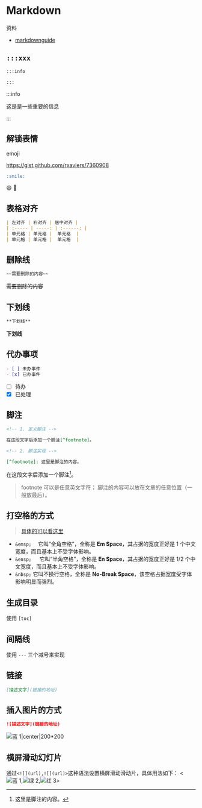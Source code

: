 # Markdown

资料

- [markdownguide](https://www.markdownguide.org/basic-syntax/)

## `:::xxx`

```markdown
:::info

:::
```

:::info

这是是一些重要的信息

:::

## 解锁表情

emoji

<https://gist.github.com/rxaviers/7360908>

```markdown
:smile:
```

:smile: :iphone:

## 表格对齐

```markdown
| 左对齐 | 右对齐 | 居中对齐 |
| :----- | -----: | :------: |
| 单元格 | 单元格 |  单元格  |
| 单元格 | 单元格 |  单元格  |
```

## 删除线

```markdown
~~需要删除的内容~~
```

~~需要删除的内容~~

## 下划线

```markdown
**下划线**
```

**下划线**

## 代办事项

```markdown
- [ ] 未办事件
- [x] 已办事件
```

- [ ] 待办
- [x] 已处理

## 脚注

```markdown
<!-- 1. 定义脚注 -->

在这段文字后添加一个脚注[^footnote]。

<!-- 2. 脚注实现 -->

[^footnote]: 这里是脚注的内容。
```

在这段文字后添加一个脚注[^footnote]。
[^footnote]: 这里是脚注的内容。

> footnote 可以是任意英文字符； 脚注的内容可以放在文章的任意位置（一般放最后）。

## 打空格的方式

> [具体的可以看这里](https://www.jianshu.com/p/31eade263e7a)

- `&emsp;` &emsp;它叫“全角空格”，全称是 **Em Space**，其占据的宽度正好是 1 个中文宽度，而且基本上不受字体影响。
- `&ensp; ` &ensp; 它叫“半角空格”，全称是 **En Space**，其占据的宽度正好是 1/2 个中文宽度，而且基本上不受字体影响。
- `&nbsp;`&nbsp;它叫不换行空格，全称是 **No-Break Space**，该空格占据宽度受字体影响明显而强烈。

## 生成目录

使用 `[toc]`

## 间隔线

使用 `---` 三个减号来实现

## 链接

```markdown
[描述文字](链接的地址)
```

## 插入图片的方式

```markdown
![描述文字](链接的地址)
```

![蓝 1|center|200*200](https://files.mdnice.com/blue.jpg)

## 横屏滑动幻灯片

通过`<![](url),![](url)>`这种语法设置横屏滑动滑动片，具体用法如下：
<![蓝 1](https://files.mdnice.com/blue.jpg),![绿 2](https://files.mdnice.com/green.jpg),![红 3](https://files.mdnice.com/red.jpg)>
